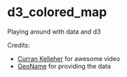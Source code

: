 # d3_colored_map
Playing around with data and d3

Credits:
* [Curran Kelleher](https://www.youtube.com/watch?v=8jvoTV54nXw) for awesome video
* [GeoName](http://download.geonames.org/export/dump/) for providing the data
